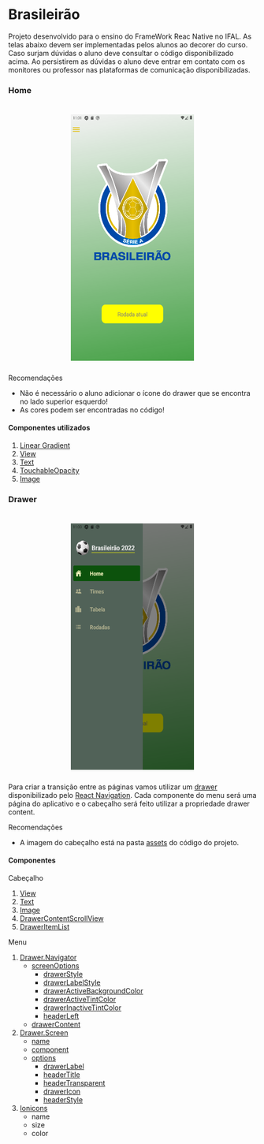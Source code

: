 # Brasileirão

Projeto desenvolvido para o ensino do FrameWork Reac Native no IFAL. As telas abaixo devem ser implementadas pelos alunos ao decorer do curso. Caso surjam dúvidas o aluno deve consultar o código disponibilizado acima.
Ao persistirem as dúvidas o aluno deve entrar em contato com os monitores ou professor nas plataformas de comunicação disponibilizadas.

### Home

<h1 align="center">
 <img src="https://github.com/ViniciusCortez0202/brasileirao/blob/main/assets/home.png" width="250px" alt="Tela Home" height="500px" style="align: center"/>
</h1>

Recomendações 

* Não é necessário o aluno adicionar o ícone do drawer que se encontra no lado superior esquerdo!
* As cores podem ser encontradas no código!


#### Componentes utilizados
 1. [Linear Gradient](https://docs.expo.dev/versions/latest/sdk/linear-gradient/)
 2. [View](https://reactnative.dev/docs/view)
 3. [Text](https://reactnative.dev/docs/text)
 4. [TouchableOpacity](https://reactnative.dev/docs/touchableopacity)
 5. [Image](https://reactnative.dev/docs/image)


### Drawer

<h1 align="center">
 <img src="https://github.com/ViniciusCortez0202/brasileirao/blob/main/assets/drawer.png" width="250px" alt="Tela Drawer" height="500px" style="align: center"/>
</h1>

Para criar a transição entre as páginas vamos utilizar um [drawer](https://reactnavigation.org/docs/drawer-navigator) disponibilizado pelo [React Navigation](https://reactnavigation.org/docs/hello-react-navigation/). Cada componente do menu será uma página do aplicativo e o cabeçalho será feito utilizar a propriedade drawer content.

Recomendações

* A imagem do cabeçalho está na pasta [assets](https://github.com/ViniciusCortez0202/brasileirao/tree/main/assets) do código do projeto.

#### Componentes
Cabeçalho

1. [View](https://reactnative.dev/docs/view)
2. [Text](https://reactnative.dev/docs/text)
3. [Image](https://reactnative.dev/docs/image)
4. [DrawerContentScrollView](https://reactnavigation.org/docs/drawer-navigator#drawercontent)
5. [DrawerItemList](https://reactnavigation.org/docs/drawer-navigator#drawercontent)

Menu

1. [Drawer.Navigator](https://reactnavigation.org/docs/drawer-navigator#api-definition)
   - [screenOptions](https://reactnavigation.org/docs/drawer-navigator/#screenoptions)
       - [drawerStyle](https://reactnavigation.org/docs/drawer-navigator/#drawerstyle)
       - [drawerLabelStyle](https://reactnavigation.org/docs/drawer-navigator/#drawerlabelstyle)
       - [drawerActiveBackgroundColor](https://reactnavigation.org/docs/drawer-navigator/#draweractivebackgroundcolor)
       - [drawerActiveTintColor](https://reactnavigation.org/docs/drawer-navigator/#draweractivetintcolor)
       - [drawerInactiveTintColor](https://reactnavigation.org/docs/drawer-navigator/#drawerinactivetintcolor)
       - [headerLeft](https://reactnavigation.org/docs/elements#headerleft)
   - [drawerContent](https://reactnavigation.org/docs/drawer-navigator#drawercontent)
2. [Drawer.Screen](https://reactnavigation.org/docs/drawer-navigator#api-definition)
   - [name](https://reactnavigation.org/docs/screen#name)
   - [component](https://reactnavigation.org/docs/screen#component)
   - [options](https://reactnavigation.org/docs/drawer-navigator#options)
      - [drawerLabel](https://reactnavigation.org/docs/drawer-navigator#drawerlabel)
      - [headerTitle](https://reactnavigation.org/docs/elements#headertitle)
      - [headerTransparent](https://reactnavigation.org/docs/elements#headertransparent)
      - [drawerIcon](https://reactnavigation.org/docs/drawer-navigator#drawericon)
      - [headerStyle](https://reactnavigation.org/docs/elements#headerstyle)
 3. [Ionicons]()
    - name
    - size
    - color
